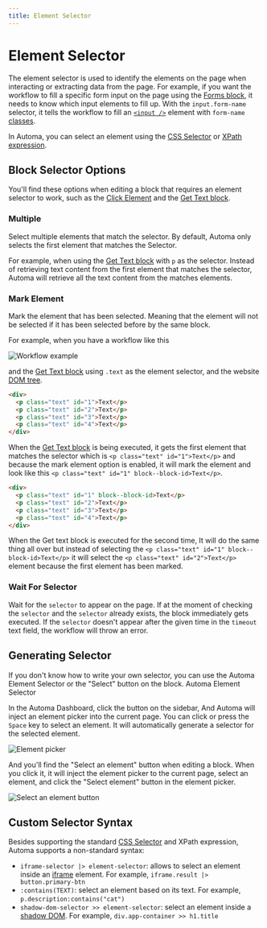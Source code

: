 ```yaml
---
title: Element Selector
---
```


# Element Selector

The element selector is used to identify the elements on the page when interacting or extracting data from the page. For example, if you want the workflow to fill a specific form input on the page using the [Forms block](../blocks/forms.md), it needs to know which input elements to fill up. With the `input.form-name` selector, it tells the workflow to fill an [`<input />`](https://developer.mozilla.org/en-US/docs/Web/HTML/Element/input) element with `form-name` [classes](https://developer.mozilla.org/en-US/docs/Web/HTML/Global_attributes/class).

In Automa, you can select an element using the [CSS Selector](https://developer.mozilla.org/en-US/docs/Learn/CSS/Building_blocks/Selectors) or [XPath expression](https://www.w3schools.com/xml/xpath_syntax.asp).

## Block Selector Options

You'll find these options when editing a block that requires an element selector to work, such as the [Click Element](../blocks/event-click.md) and the [Get Text block](../blocks/get-text.md).

### Multiple

Select multiple elements that match the selector. By default, Automa only selects the first element that matches the Selector.

For example, when using the [Get Text block](/browser-automation/blocks/get-text.md) with `p` as the selector. Instead of retrieving text content from the first element that matches the selector, Automa will retrieve all the text content from the matches elements.

### Mark Element

Mark the element that has been selected. Meaning that the element will not be selected if it has been selected before by the same block.

For example, when you have a workflow like this

![Workflow example](https://s3.ap-southeast-1.amazonaws.com/automa-pub/i/2024/12/02/16sv6t-9g.png)

and the [Get Text block](/browser-automation/blocks/get-text.md) using `.text` as the element selector, and the website [DOM tree](https://en.wikipedia.org/wiki/Document_Object_Model).

```html
<div>
  <p class="text" id="1">Text</p>
  <p class="text" id="2">Text</p>
  <p class="text" id="3">Text</p>
  <p class="text" id="4">Text</p>
</div>
```

When the [Get Text block](/browser-automation/blocks/get-text.md) is being executed, it gets the first element that matches the selector which is `<p class="text" id="1">Text</p>` and because the mark element option is enabled, it will mark the element and look like this `<p class="text" id="1" block--block-id>Text</p>`.

```html
<div>
  <p class="text" id="1" block--block-id>Text</p>
  <p class="text" id="2">Text</p>
  <p class="text" id="3">Text</p>
  <p class="text" id="4">Text</p>
</div>
```

When the Get text block is executed for the second time, It will do the same thing all over but instead of selecting the `<p class="text" id="1" block--block-id>Text</p>` it will select the `<p class="text" id="2">Text</p>` element because the first element has been marked.

### Wait For Selector

Wait for the `selector` to appear on the page. If at the moment of checking the `selector` and the `selector` already exists, the block immediately gets executed. If the `selector` doesn't appear after the given time in the `timeout` text field, the workflow will throw an error.

## Generating Selector

If you don't know how to write your own selector, you can use the Automa Element Selector or the "Select" button on the block. Automa Element Selector

In the Automa Dashboard, click the <v-remixicon name="riFocus3Line" /> button on the sidebar, And Automa will inject an element picker into the current page. You can click or press the `Space` key to select an element. It will automatically generate a selector for the selected element.

![Element picker](https://s3.ap-southeast-1.amazonaws.com/automa-pub/i/2024/12/02/16sv6u-n6.png)

And you'll find the "Select an element" button when editing a block. When you click it, it will inject the element picker to the current page, select an element, and click the "Select element" button in the element picker.

![Select an element button](https://s3.ap-southeast-1.amazonaws.com/automa-pub/i/2024/12/02/16sv6u-4q.png)

## Custom Selector Syntax

Besides supporting the standard [CSS Selector](https://www.w3.org/TR/selectors-4/) and XPath expression, Automa supports a non-standard syntax:

- `iframe-selector |> element-selector`: allows to select an element inside an [iframe](https://developer.mozilla.org/en-US/docs/Web/HTML/Element/iframe) element. For example, `iframe.result |> button.primary-btn`
- `:contains(TEXT)`: select an element based on its text. For example, `p.description:contains("cat")`
- `shadow-dom-selector >> element-selector`: select an element inside a [shadow DOM](https://web.dev/shadowdom-v1/). For example, `div.app-container >> h1.title`
